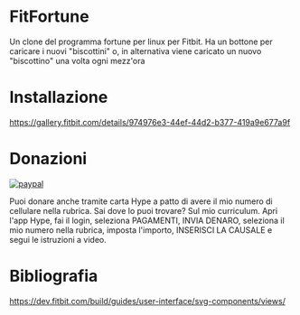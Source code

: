 # FitFortune

Un clone del programma fortune per linux per Fitbit.
Ha un bottone per caricare i nuovi "biscottini" o, in alternativa viene caricato un nuovo "biscottino" una volta ogni mezz'ora

# Installazione 

https://gallery.fitbit.com/details/974976e3-44ef-44d2-b377-419a9e677a9f

# Donazioni

[![paypal](https://www.paypalobjects.com/it_IT/IT/i/btn/btn_donateCC_LG.gif)](https://www.paypal.com/cgi-bin/webscr?cmd=_s-xclick&hosted_button_id=H4ZHTFRCETWXG)

Puoi donare anche tramite carta Hype a patto di avere il mio numero di cellulare nella rubrica. Sai dove lo puoi trovare? Sul mio curriculum.
Apri l'app Hype, fai il login, seleziona PAGAMENTI, INVIA DENARO, seleziona il mio numero nella rubrica, imposta l'importo, INSERISCI LA CAUSALE e segui le istruzioni a video.

# Bibliografia

https://dev.fitbit.com/build/guides/user-interface/svg-components/views/
